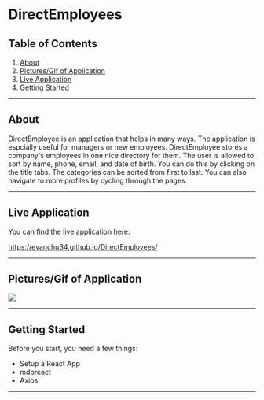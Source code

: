 # DirectEmployees

## Table of Contents


1. [About](#about)
1. [Pictures/Gif of Application](#pictures/gif-of-application)
1. [Live Application](#live-application)
1. [Getting Started](#getting-started)

---------------------------	

## About
DirectEmployee is an application that helps in many ways. The application
is espcially useful for managers or new employees. DirectEmployee stores a company's
employees in one nice directory for them. The user is allowed to sort by name, phone, email,
and date of birth. You can do this by clicking on the title tabs. The categories can be sorted
from first to last. You can also navigate to more profiles by cycling through the pages.

---------------------------

## Live Application

You can find the live application here: 

https://evanchu34.github.io/DirectEmployees/

---------------------------

## Pictures/Gif of Application

![](assets/img/DirectEmployeeExample.png)

---------------------------	

## Getting Started 
Before you start, you need a few things:
* Setup a React App 
* mdbreact
* Axios


---------------------------	
